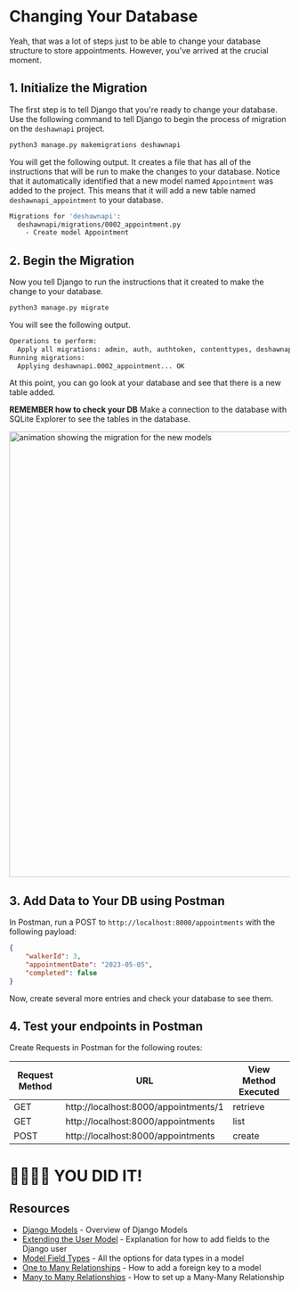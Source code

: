 # Changing Your Database

Yeah, that was a lot of steps just to be able to change your database structure to store appointments. However, you've arrived at the crucial moment.

## 1. Initialize the Migration

The first step is to tell Django that you're ready to change your database. Use the following command to tell Django to begin the process of migration on the `deshawnapi` project.

```sh
python3 manage.py makemigrations deshawnapi
```

You will get the following output. It creates a file that has all of the instructions that will be run to make the changes to your database. Notice that it automatically identified that a new model named `Appointment` was added to the project. This means that it will add a new table named `deshawnapi_appointment` to your database.

```sh
Migrations for 'deshawnapi':
  deshawnapi/migrations/0002_appointment.py
    - Create model Appointment
```

## 2. Begin the Migration

Now you tell Django to run the instructions that it created to make the change to your database.

```sh
python3 manage.py migrate
```

You will see the following output.

```sh
Operations to perform:
  Apply all migrations: admin, auth, authtoken, contenttypes, deshawnapi, sessions
Running migrations:
  Applying deshawnapi.0002_appointment... OK
```

At this point, you can go look at your database and see that there is a new table added.

**REMEMBER how to check your DB**
Make a connection to the database with SQLite Explorer to see the tables in the database.

<img src="./images/honey-rae-db-connection.gif" alt="animation showing the migration for the new models" width="800px" />

## 3. Add Data to Your DB using Postman
In Postman, run a POST to `http://localhost:8000/appointments` with the following payload:

```json
{
    "walkerId": 3,
    "appointmentDate": "2023-05-05",
    "completed": false
}
```
Now, create several more entries and check your database to see them.

## 4. Test your endpoints in Postman
Create Requests in Postman for the following routes:

|Request Method|URL|View Method Executed|
|--|--|--|
|GET|http://localhost:8000/appointments/1|retrieve|
|GET|http://localhost:8000/appointments|list|
|POST|http://localhost:8000/appointments|create|

# 🎉🎉🎉🎉 YOU DID IT!

## Resources
* [Django Models](https://docs.djangoproject.com/en/3.2/topics/db/models/) - Overview of Django Models
* [Extending the User Model](https://docs.djangoproject.com/en/dev/topics/auth/customizing/#extending-the-existing-user-model) - Explanation for how to add fields to the Django user
* [Model Field Types](https://docs.djangoproject.com/en/3.2/ref/models/fields/#field-types) - All the options for data types in a model
* [One to Many Relationships](https://docs.djangoproject.com/en/3.2/topics/db/models/#many-to-one-relationships) - How to add a foreign key to a model
* [Many to Many Relationships](https://docs.djangoproject.com/en/3.2/topics/db/models/#many-to-many-relationships) - How to set up a Many-Many Relationship

